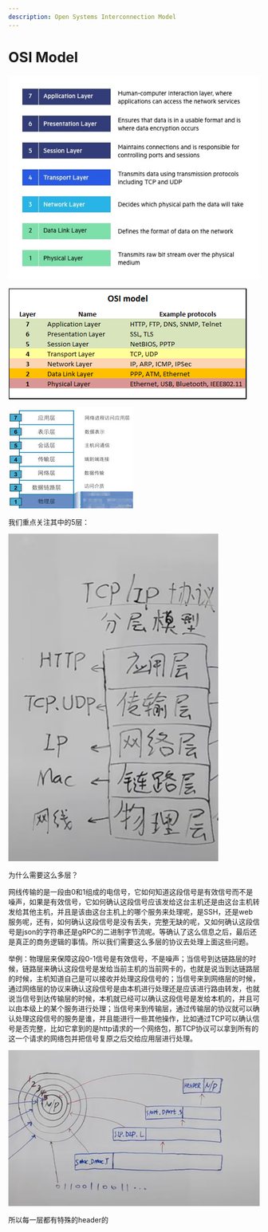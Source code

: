 ```yaml
---
description: Open Systems Interconnection Model
---
```


# OSI Model

![](../.gitbook/assets/image%20%2849%29.png)

![](../.gitbook/assets/image%20%2848%29.png)

![](../.gitbook/assets/image%20%2857%29.png)

我们重点关注其中的5层：

![](../.gitbook/assets/image%20%2863%29.png)

为什么需要这么多层？

网线传输的是一段由0和1组成的电信号，它如何知道这段信号是有效信号而不是噪声，如果是有效信号，它如何确认这段信号应该发给这台主机还是由这台主机转发给其他主机，并且是该由这台主机上的哪个服务来处理呢，是SSH，还是web服务呢，还有，如何确认这段信号是没有丢失，完整无缺的呢，又如何确认这段信号是json的字符串还是gRPC的二进制字节流呢。等确认了这么信息之后，最后还是真正的商务逻辑的事情。所以我们需要这么多层的协议去处理上面这些问题。

举例：物理层来保障这段0-1信号是有效信号，不是噪声；当信号到达链路层的时候，链路层来确认这段信号是发给当前主机的当前网卡的，也就是说当到达链路层的时候，主机知道自己是可以接收并处理这段信号的；当信号来到网络层的时候，通过网络层的协议来确认这段信号是由本机进行处理还是应该进行路由转发，也就说当信号到达传输层的时候，本机就已经可以确认这段信号是发给本机的，并且可以由本级上的某个服务进行处理；当信号来到传输层，通过传输层的协议就可以确认处理这段信号的服务是谁，并且能进行一些其他操作，比如通过TCP可以确认信号是否完整，比如它拿到的是http请求的一个网络包，那TCP协议可以拿到所有的这一个请求的网络包并把信号复原之后交给应用层进行处理。

![](../.gitbook/assets/image%20%2868%29.png)

所以每一层都有特殊的header的













